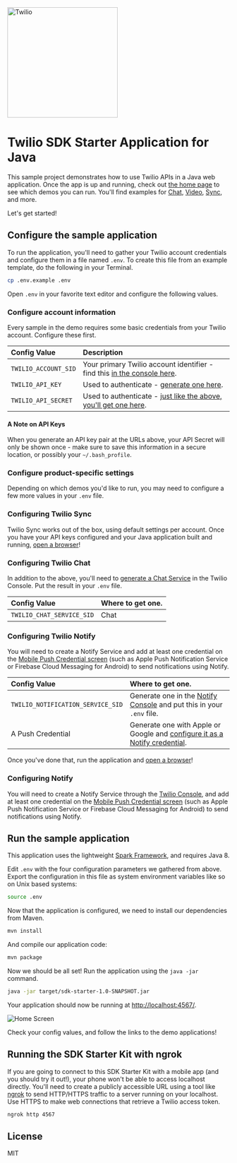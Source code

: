 <a href="https://www.twilio.com">
  <img src="https://static0.twilio.com/marketing/bundles/marketing/img/logos/wordmark-red.svg" alt="Twilio" width="250" />
</a>

# Twilio SDK Starter Application for Java

This sample project demonstrates how to use Twilio APIs in a Java web 
application. Once the app is up and running, check out [the home page](http://localhost:4567)
to see which demos you can run. You'll find examples for [Chat](https://www.twilio.com/chat), 
[Video](https://www.twilio.com/video), [Sync](https://www.twilio.com/sync), and more.

Let's get started!

## Configure the sample application

To run the application, you'll need to gather your Twilio account credentials and configure them
in a file named `.env`. To create this file from an example template, do the following in your
Terminal.

```bash
cp .env.example .env
```

Open `.env` in your favorite text editor and configure the following values.

### Configure account information

Every sample in the demo requires some basic credentials from your Twilio account. Configure these first.

| Config Value  | Description |
| :-------------  |:------------- |
`TWILIO_ACCOUNT_SID` | Your primary Twilio account identifier - find this [in the console here](https://www.twilio.com/console).
`TWILIO_API_KEY` | Used to authenticate - [generate one here](https://www.twilio.com/console/dev-tools/api-keys).
`TWILIO_API_SECRET` | Used to authenticate - [just like the above, you'll get one here](https://www.twilio.com/console/dev-tools/api-keys).

#### A Note on API Keys

When you generate an API key pair at the URLs above, your API Secret will only be shown once - 
make sure to save this information in a secure location, or possibly your `~/.bash_profile`.

### Configure product-specific settings

Depending on which demos you'd like to run, you may need to configure a few more values in your 
`.env` file.

### Configuring Twilio Sync

Twilio Sync works out of the box, using default settings per account. Once you have your API keys configured and your Java application built and running, [open a browser](http://localhost:4567/sync)!

### Configuring Twilio Chat

In addition to the above, you'll need to [generate a Chat Service](https://www.twilio.com/console/chat/services) in the Twilio Console. Put the result in your `.env` file.

| Config Value  | Where to get one. |
| :------------- |:------------- |
`TWILIO_CHAT_SERVICE_SID` | Chat | [Generate one in the Twilio Chat console](https://www.twilio.com/console/chat/services)

### Configuring Twilio Notify

You will need to create a Notify Service and add at least one credential on the [Mobile Push Credential screen](https://www.twilio.com/console/notify/credentials) (such as Apple Push Notification Service or Firebase Cloud Messaging for Android) to send notifications using Notify.

| Config Value   | Where to get one. |
| :------------- |:------------- |
`TWILIO_NOTIFICATION_SERVICE_SID` | Generate one in the [Notify Console](https://www.twilio.com/console/notify/services) and put this in your `.env` file.
A Push Credential | Generate one with Apple or Google and [configure it as a Notify credential](https://www.twilio.com/console/notify/credentials).

Once you've done that, run the application and [open a browser](localhost:4567/notify)!


### Configuring Notify

You will need to create a Notify Service through the [Twilio Console](https://www.twilio.com/console/notify/services), and add at least one credential on the [Mobile Push Credential screen](https://www.twilio.com/console/notify/credentials) (such as Apple Push Notification Service or Firebase Cloud Messaging for Android) to send notifications using Notify.

## Run the sample application

This application uses the lightweight [Spark Framework](http://www.sparkjava.com), and
requires Java 8. 


Edit `.env` with the four configuration parameters we gathered from above. Export
the configuration in this file as system environment variables like so on Unix
based systems:

```bash
source .env
```

Now that the application is configured, we need to install our dependencies from Maven.

```bash
mvn install
```

And compile our application code:

```bash
mvn package
```


Now we should be all set! Run the application using the `java -jar` command.

```bash
java -jar target/sdk-starter-1.0-SNAPSHOT.jar
```

Your application should now be running at [http://localhost:4567/](http://localhost:4567/). 

![Home Screen](https://cloud.githubusercontent.com/assets/809856/26252870/0bfd80ac-3c77-11e7-9252-2b19dff5d784.png)

Check your config values, and follow the links to the demo applications!

## Running the SDK Starter Kit with ngrok

If you are going to connect to this SDK Starter Kit with a mobile app (and you should try it out!), your phone won't be able to access localhost directly. You'll need to create a publicly accessible URL using a tool like [ngrok](https://ngrok.com/) to send HTTP/HTTPS traffic to a server running on your localhost. Use HTTPS to make web connections that retrieve a Twilio access token.

```bash
ngrok http 4567
```

## License
MIT
